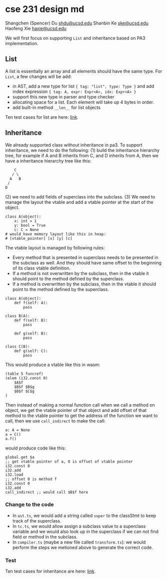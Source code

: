 # cse 231 design md
Shangchen (Spencer) Du shdu@ucsd.edu
Shanbin Ke ske@ucsd.edu
Haofeng Xie haxie@ucsd.edu

We will first focus on supporting `List` and inheritance based on PA3 implementation. 

## List
A list is essentially an array and all elements should have the same type.
For `List`, a few changes will be add:

- in AST, add a new type for list
`{ tag: "list", type: Type }`
 and add index expression 
 `{ tag: A, expr: Expr<A>, idx: Expr<A> }`
- support this new type in parser and type checker
- allocating space for a list. Each element will take up 4 bytes in order. 
- add built-in method `__len__` for list objects


Ten test cases for list are here: [link](https://github.com/Cjkkkk/cse231-final-update/blob/pa3/tests/pa4-list.ts).

## Inheritance
We already supported class without inheritance in pa3. To support inheritance, we need to do the following:
(1) build the inheritance hierarchy tree, for example if A and B inherits from C, and D inherits from A, then we have a inheritance hierarchy tree like this:
```
    C
   / \
  A   B
 /
D
```
(2) we need to add fields of superclass into the subclass.
(3) We need to manage the layout the vtable and add a vtable pointer at the start of the object. 
```python=
class A(object):
    x: int = 1
    y: bool = True
    c: C = None
# would have memory layout like this in heap:
# [vtable_pointer] [x] [y] [c]
```

The vtable layout is managed by following rules:
* Every method that is presented in superclass needs to be presented in the subclass as well. And they should have same offset to the beginning of its class vtable definition.
* If a method is not overwritten by the subclass, then in the vtable it should point to the method defined by the superclass. 
* If a method is overwritten by the subclass, then in the vtable it should point to the method defined by the superclass.

```python=
class A(object):
    def f(self: A):
        pass

class B(A):
    def f(self: B):
        pass
        
    def g(self: B):
        pass

class C(B):
    def g(self: C):
        pass
```
This would produce a vtable like this in wasm:
```wasm=
(table 5 funcref)
(elem (i32.const 0)
    $A$f
    $B$f $B$g
    $B$f $C$g
)
```

Then instead of making a normal function call when we call a method on object, we get the vtable pointer of that object and add offset of that method to the vtable pointer to get the address of the function we want to call, then we use `call_indirect` to make the call:
```
a: A = None
a = C()
a.f()
```
would produce code like this:
```wasm
global.get $a
;; get vtable pointer of a, 0 is offset of vtable pointer
i32.const 0
i32.add
i32.load
;; offset 0 is method f
i32.const 0
i32.add
call_indirect ;; would call $B$f here
```

### Change to the code
- In `ast.ts`, we would add a string called `super` to the classStmt to keep track of the superclass.
- In `tc.ts`, we would allow assign a subclass value to a superclass variable and we would also look up in the superclass if we can not find field or method in the subclass.
- In `compiler.ts` (maybe a new file called `transform.ts`): we would perform the steps we metioned above to generate the correct code.

### Test
Ten test cases for inheritance are here: [link](https://github.com/Cjkkkk/cse231-final-update/blob/pa3/tests/pa4-inheritance.test.ts).